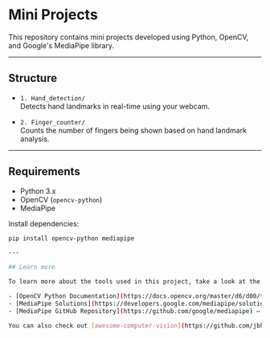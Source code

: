 # Mini Projects

This repository contains mini projects developed using Python, OpenCV, and Google's MediaPipe library.

---

## Structure

- `1. Hand_detection/`  
   Detects hand landmarks in real-time using your webcam.

- `2. Finger_counter/`  
   Counts the number of fingers being shown based on hand landmark analysis.

---

##  Requirements

- Python 3.x
- OpenCV (`opencv-python`)
- MediaPipe

Install dependencies:
```bash
pip install opencv-python mediapipe

---

## Learn more

To learn more about the tools used in this project, take a look at the following resources:

- [OpenCV Python Documentation](https://docs.opencv.org/master/d6/d00/tutorial_py_root.html) – learn about OpenCV’s Python features and tutorials.
- [MediaPipe Solutions](https://developers.google.com/mediapipe/solutions) – official MediaPipe documentation and examples.
- [MediaPipe GitHub Repository](https://github.com/google/mediapipe) – the open-source codebase of MediaPipe.

You can also check out [awesome-computer-vision](https://github.com/jbhuang0604/awesome-computer-vision) – a curated list of interesting CV projects and learning material.

